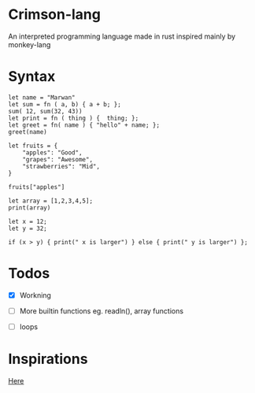 # Crimson-lang
An interpreted programming language made in rust 
inspired mainly by monkey-lang 

# Syntax 
```
let name = "Marwan"
let sum = fn ( a, b) { a + b; };
sum( 12, sum(32, 43))
let print = fn ( thing ) {  thing; };
let greet = fn( name ) { "hello" + name; };
greet(name)

let fruits = {
    "apples": "Good",
    "grapes": "Awesome",
    "strawberries": "Mid",
}

fruits["apples"]

let array = [1,2,3,4,5];
print(array)

let x = 12;
let y = 32;

if (x > y) { print(" x is larger") } else { print(" y is larger") };

```


# Todos
- [x] Workning
- [ ] More builtin functions eg. readln(), array functions
- [ ] loops


# Inspirations 
[Here](https://github.com/wadackel/rs-monkey-lang) 
